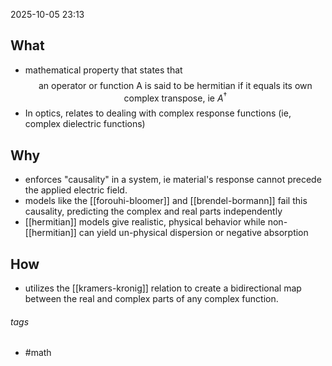 2025-10-05 23:13
## What
- mathematical property that states that $$\text{an operator or function A is said to be hermitian if it equals its own complex transpose, ie }A ^{{\dagger}}$$
- In optics, relates to dealing with complex response functions (ie, complex dielectric functions)
## Why
- enforces "causality" in a system, ie  material's response cannot precede the applied electric field. 
- models like the [[forouhi-bloomer]] and [[brendel-bormann]] fail this causality, predicting the complex and real parts independently
- [[hermitian]] models give realistic, physical behavior while non-[[hermitian]] can yield un-physical dispersion or negative absorption
## How
- utilizes the [[kramers-kronig]] relation to create a bidirectional map between the real and complex parts of any complex function. 

###### tags
- #math 


